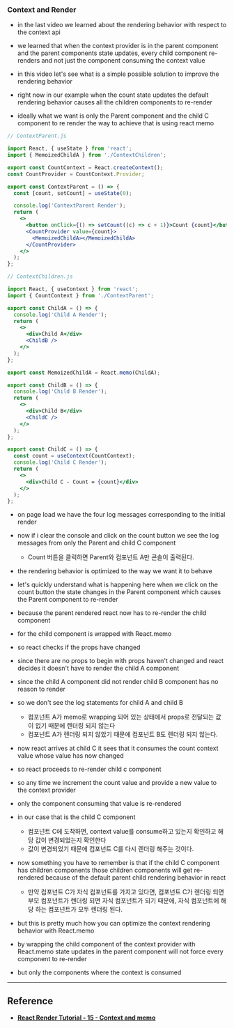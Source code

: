 ### Context and Render

- in the last video we learned about the rendering behavior with respect to the context api
- we learned that when the context provider is in the parent component and the parent components state updates, every child component re-renders and not just the component consuming the context value
- in this video let's see what is a simple possible solution to improve the rendering behavior

- right now in our example when the count state updates the default rendering behavior causes all the children components to re-render
- ideally what we want is only the Parent component and the child C component to re render the way to achieve that is using react memo

```jsx
// ContextParent.js

import React, { useState } from 'react';
import { MemoizedChildA } from './ContextChildren';

export const CountContext = React.createContext();
const CountProvider = CountContext.Provider;

export const ContextParent = () => {
  const [count, setCount] = useState(0);

  console.log('ContextParent Render');
  return (
    <>
      <button onClick={() => setCount((c) => c + 1)}>Count {count}</button>
      <CountProvider value={count}>
        <MemoizedChildA></MemoizedChildA>
      </CountProvider>
    </>
  );
};
```

```jsx
// ContextChildren.js

import React, { useContext } from 'react';
import { CountContext } from './ContextParent';

export const ChildA = () => {
  console.log('Child A Render');
  return (
    <>
      <div>Child A</div>
      <ChildB />
    </>
  );
};

export const MemoizedChildA = React.memo(ChildA);

export const ChildB = () => {
  console.log('Child B Render');
  return (
    <>
      <div>Child B</div>
      <ChildC />
    </>
  );
};

export const ChildC = () => {
  const count = useContext(CountContext);
  console.log('Child C Render');
  return (
    <>
      <div>Child C - Count = {count}</div>
    </>
  );
};
```

- on page load we have the four log messages corresponding to the initial render
- now if i clear the console and click on the count button we see the log messages from only the Parent and child C component
  - Count 버튼을 클릭하면 Parent와 컴포넌트 A만 콘솔이 출력된다.
- the rendering behavior is optimized to the way we want it to behave
- let's quickly understand what is happening here when we click on the count button the state changes in the Parent component which causes the Parent component to re-render
- because the parent rendered react now has to re-render the child component
- for the child component is wrapped with React.memo
- so react checks if the props have changed
- since there are no props to begin with props haven't changed and react decides it doesn't have to render the child A component
- since the child A component did not render child B component has no reason to render
- so we don't see the log statements for child A and child B

  - 컴포넌트 A가 memo로 wrapping 되어 있는 상태에서 props로 전달되는 값이 없기 때문에 렌더링 되지 않는다
  - 컴포넌트 A가 렌더링 되지 않았기 때문에 컴포넌트 B도 렌더링 되지 않는다.

- now react arrives at child C it sees that it consumes the count context value whose value has now changed
- so react proceeds to re-render child c component
- so any time we increment the count value and provide a new value to the context provider
- only the component consuming that value is re-rendered
- in our case that is the child C component
  - 컴포넌트 C에 도착하면, context value를 consume하고 있는지 확인하고 해당 값이 변경되었는지 확인한다
  - 값이 변경되었기 때문에 컴포넌트 C를 다시 렌더링 해주는 것이다.
- now something you have to remember is that if the child C component has children components those children components will get re-rendered because of the default parent child rendering behavior in react

  - 만약 컴포넌트 C가 자식 컴포넌트를 가지고 있다면, 컴포넌트 C가 렌더링 되면 부모 컴포넌트가 렌더링 되면 자식 컴포넌트가 되기 때문에, 자식 컴포넌트에 해당 하는 컴포넌트가 모두 렌더링 된다.

- but this is pretty much how you can optimize the context rendering behavior with React.memo
- by wrapping the child component of the context provider with React.memo state updates in the parent component will not force every component to re-render
- but only the components where the context is consumed

---

## Reference

- **[React Render Tutorial - 15 - Context and memo](https://www.youtube.com/watch?v=OyW9wL1jf3A&list=PLC3y8-rFHvwg7czgqpQIBEAHn8D6l530t&index=15)**
